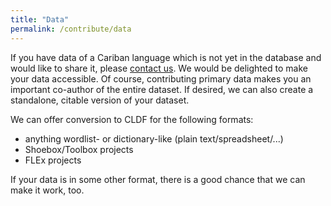 ```yaml
---
title: "Data"
permalink: /contribute/data
---
```


If you have data of a Cariban language which is not yet in the database and would like to share it, please [contact us](mailto:caribanresources@gmail.com).
We would be delighted to make your data accessible.
Of course, contributing primary data makes you an important co-author of the entire dataset.
If desired, we can also create a standalone, citable version of your dataset.

We can offer conversion to CLDF for the following formats:
* anything wordlist- or dictionary-like (plain text/spreadsheet/...)
* Shoebox/Toolbox projects
* FLEx projects

If your data is in some other format, there is a good chance that we can make it work, too.